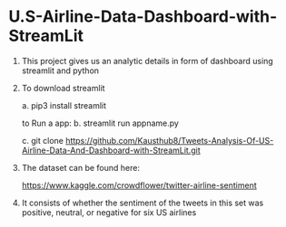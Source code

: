 # U.S-Airline-Data-Dashboard-with-StreamLit
1. This project gives us an analytic details in form of dashboard using streamlit and python
2. To download streamlit

   a. pip3 install streamlit
   
   to Run a app:
   b. streamlit run appname.py
 
   c. git clone https://github.com/Kausthub8/Tweets-Analysis-Of-US-Airline-Data-And-Dashboard-with-StreamLit.git
   
   
   
3.   The dataset can be found here:
       
       <https://www.kaggle.com/crowdflower/twitter-airline-sentiment>           
       
4.   It consists of whether the sentiment of the tweets in this set was positive, neutral, or negative for six US airlines
